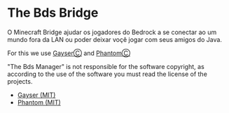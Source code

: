 # The Bds Bridge

O Minecraft Bridge ajudar os jogadores do Bedrock a se conectar ao um mundo fora da LAN ou poder deixar voçê jogar com seus amigos do Java.

For this we use [GayserⒸ](https://github.com/GeyserMC/Geyser) and [PhantomⒸ](https://github.com/jhead/phantom)

"The Bds Manager" is not responsible for the software copyright, as according to the use of the software you must read the license of the projects.

- [Gayser (MIT)](https://github.com/GeyserMC/Geyser/blob/master/LICENSE)
- [Phantom (MIT)](https://github.com/jhead/phantom/blob/master/LICENSE)